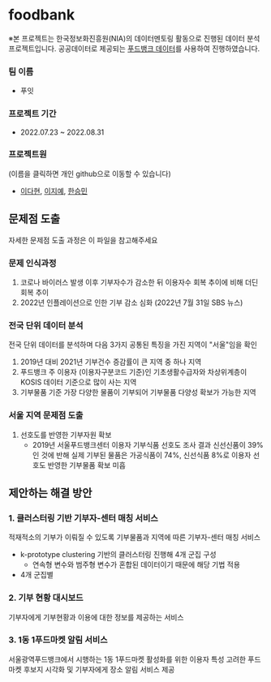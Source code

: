 # foodbank   
※본 프로젝트는 한국정보화진흥원(NIA)의 데이터멘토링 활동으로 진행된 데이터 분석 프로젝트입니다. 공공데이터로 제공되는 [푸드뱅크 데이터](https://www.foodbank1377.org/reference/openData.do)를 사용하여 진행하였습니다.

### 팀 이름
  - 푸잇
### 프로젝트 기간 
  - 2022.07.23 ~ 2022.08.31
### 프로젝트원 
(이름을 클릭하면 개인 github으로 이동할 수 있습니다)   
  - [이다현](https://github.com/katalria), [이지예](https://github.com/TaeWonKang95), [한승민](https://github.com/zzozzo/)  
  
## 문제점 도출
자세한 문제점 도출 과정은 이 파일을 참고해주세요

  ### 문제 인식과정    
  1. 코로나 바이러스 발생 이후 기부자수가 감소한 뒤 이용자수 회복 추이에 비해 더딘 회복 추이
  2. 2022년 인플레이션으로 인한 기부 감소 심화 (2022년 7월 31일 SBS 뉴스)   

  ### 전국 단위 데이터 분석   
  전국 단위 데이터를 분석하며 다음 3가지 공통된 특징을 가진 지역이 "서울"임을 확인   
  1. 2019년 대비 2021년 기부건수 증감률이 큰 지역 중 하나 지역
  2. 푸드뱅크 주 이용자 (이용자구분코드 기준)인 기초생활수급자와 차상위계층이 KOSIS 데이터 기준으로 많이 사는 지역
  3. 기부물품 기준 가장 다양한 물품이 기부되어 기부물품 다양성 확보가 가능한 지역   

  ### 서울 지역 문제점 도출   
  1. 선호도를 반영한 기부자원 확보  
      - 2019년 서울푸드뱅크센터 이용자 기부식품 선호도 조사 결과 신선신품이 39%인 것에 반해 실제 기부된 물품은 가공식품이 74%, 신선식품 8%로 이용자 선호도 반영한 기부물품 확보 미흡   

## 제안하는 해결 방안
### 1. 클러스터링 기반 기부자-센터 매칭 서비스   
적재적소의 기부가 이뤄질 수 있도록 기부물품과 지역에 따른 기부자-센터 매칭 서비스
  - k-prototype clustering 기반의 클러스터링 진행해 4개 군집 구성
    - 연속형 변수와 범주형 변수가 혼합된 데이터이기 때문에 해당 기법 적용
  - 4개 군집별 
### 2. 기부 현황 대시보드
기부자에게 기부현황과 이용에 대한 정보를 제공하는 서비스

### 3. 1동 1푸드마켓 알림 서비스
서울광역푸드뱅크에서 시행하는 1동 1푸드마켓 활성화를 위한 이용자 특성 고려한 푸드마켓 후보지 시각화 및 기부자에게 장소 알림 서비스 제공
